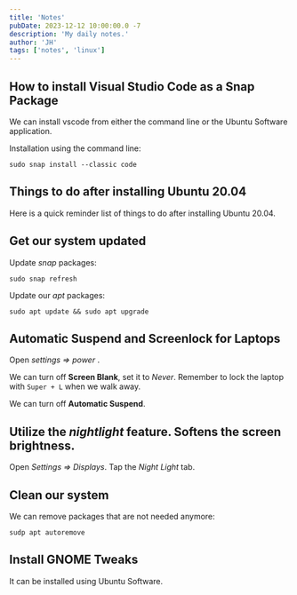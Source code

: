 ```yaml
---
title: 'Notes'
pubDate: 2023-12-12 10:00:00.0 -7
description: 'My daily notes.'
author: 'JH'
tags: ['notes', 'linux']
---
```


## How to install Visual Studio Code as a Snap Package

We can install vscode from either the command line or the Ubuntu Software application.

Installation using the command line:

```shell
sudo snap install --classic code
```

## Things to do after installing Ubuntu 20.04

Here is a quick reminder list of things to do after installing Ubuntu 20.04.

## Get our system updated

Update *snap* packages:

```shell
sudo snap refresh
```

Update our *apt* packages:

```shell
sudo apt update && sudo apt upgrade
```

## Automatic Suspend and Screenlock for Laptops

Open *settings => power* .

We can turn off **Screen Blank**, set it to *Never*. Remember to lock the laptop with `Super + L` when we walk away.

We can turn off **Automatic Suspend**.

## Utilize the *nightlight* feature. Softens the screen brightness.

Open *Settings => Displays*. Tap the *Night Light* tab.

## Clean our system

We can remove packages that are not needed anymore:

```shell
sudp apt autoremove
```

## Install GNOME Tweaks

It can be installed using Ubuntu Software.
